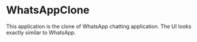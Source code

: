# WhatsAppClone
This application is the clone of WhatsApp chatting application. The UI looks exactly similar to WhatsApp.
